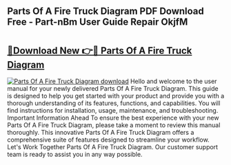 ## Parts Of A Fire Truck Diagram PDF Download Free - Part-nBm User Guide Repair OkjfM

# <h2><a href="http://dfjl27.blite.top/?on=Parts+Of+A+Fire+Truck+Diagram">🔗Download New 👉🔴 Parts Of A Fire Truck Diagram</a></h2>

[![Parts Of A Fire Truck Diagram download](https://i.imgur.com/lujVjoI.png)](http://dfjl27.blite.top/?on=Parts+Of+A+Fire+Truck+Diagram)
Hello and welcome to the user manual for your newly delivered Parts Of A Fire Truck Diagram. This guide is designed to help you get started with your product and provide you with a thorough understanding of its features, functions, and capabilities. You will find instructions for installation, usage, maintenance, and troubleshooting. Important Information Ahead To ensure the best experience with your new Parts Of A Fire Truck Diagram, please take a moment to review this manual thoroughly. This innovative Parts Of A Fire Truck Diagram offers a comprehensive suite of features designed to streamline your workflow. Let's Work Together Parts Of A Fire Truck Diagram. Our customer support team is ready to assist you in any way possible.
